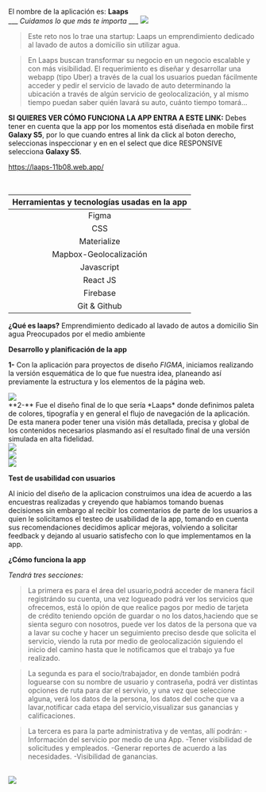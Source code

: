 El nombre de la aplicación es:
    **Laaps**  
___    *Cuidamos lo que más te importa* ___
<img src='readme-files/logo-laaps-ejemplo.jpg'>
<br>

> Este reto nos lo trae una startup: Laaps un emprendimiento dedicado al lavado de autos a domicilio sin utilizar agua.

>En Laaps buscan transformar su negocio en un negocio escalable y con más visibilidad. 
El requerimiento es diseñar y desarrollar una webapp (tipo Uber) a través de la cual los usuarios puedan fácilmente acceder y pedir el servicio de lavado de auto determinando la ubicación a través de algún servicio de geolocalización, y al mismo tiempo puedan saber quién lavará su auto, cuánto tiempo tomará...

 __SI  QUIERES VER CÓMO FUNCIONA LA APP ENTRA A ESTE LINK:__ 
Debes tener en cuenta que la app por los momentos está diseñada en mobile first **Galaxy S5**, por lo que cuando entres al link da click al boton derecho, seleccionas inspeccionar y en en el select que dice RESPONSIVE selecciona **Galaxy S5**.
<br>

https://laaps-11b08.web.app/

<br>
 
 
 
  |  **Herramientas y tecnologías usadas en la app**     | 
| :-------------: |
|Figma |
| CSS |
|Materialize|
|Mapbox-Geolocalización|
| Javascript|
|React JS|
|Firebase|
|Git & Github|
 
**¿Qué es laaps?**
Emprendimiento dedicado al lavado de autos a domicilio
Sin agua
Preocupados por el medio ambiente
 
 **Desarrollo y planificación de la app**
 
**1-** Con la aplicación para proyectos de diseño *FIGMA*, iniciamos realizando la versión esquemática de lo que fue nuestra idea, planeando así previamente la estructura y los elementos de la página web.

<img src='readme-files/anigif-wireframe.gif'>
<br> 
**2-** Fue el diseño final de lo que sería *Laaps* donde definimos paleta de colores, tipografía y en general el flujo de navegación de la aplicación. De esta manera poder tener una visión más detallada, precisa y global de los contenidos necesarios plasmando así el resultado final de una versión simulada en alta fidelidad.
<br>
<img src='readme-files/anigif-onboarding.gif'>
<br> 
<img src='readme-files/anigif-login.gif'>
<br> 
<img src='readme-files/anigif-login-two.gif'>
<br> 

**Test de usabilidad con usuarios**

 Al inicio del diseño de la aplicacion construimos una idea de acuerdo a las encuestras realizadas y creyendo que habíamos tomando buenas decisiones sin embargo al recibir los comentarios de parte de los usuarios a quien le solicitamos el testeo de usabilidad de la app, tomando en cuenta sus recomendaciones decidimos aplicar mejoras, volviendo a solicitar feedback y dejando al usuario satisfecho con lo que implementamos en la app.

 **¿Cómo funciona la app**
 
 _Tendrá tres secciones:_
 
 >La primera es para el área del usuario,podrá acceder de manera fácil registrándo su cuenta, una vez logueado podrá ver los servicios que ofrecemos, está lo opión de que realice pagos por medio de tarjeta de crédito teniendo opción de guardar o no los datos,haciendo que se sienta seguro con nosotros, puede ver los datos de la persona que va a lavar su coche y hacer un seguimiento preciso desde que solicita el servicio, viendo la ruta por medio de geolocalización siguiendo el inicio del camino hasta que le notificamos que el trabajo ya fue realizado.
 
 >La segunda es para el socio/trabajador, en donde también podrá loguearse con su nombre de usuario y contraseña, podrá ver distintas opciones de ruta para dar el servivio, y una vez que seleccione alguna, verá los datos de la persona, los datos del coche que va a lavar,notificar cada etapa del servicio,visualizar sus ganancias y calificaciones.
 
 >La tercera es para la parte administrativa y de ventas, allí podrán:
 -Información del servicio por medio de una App.
 -Tener visibilidad de solicitudes y empleados.
 -Generar reportes de acuerdo a las necesidades.
 -Visibilidad de ganancias.
 
<br>
<img src='readme-files/lapps-user-opinion.jpg'>
<br> 
